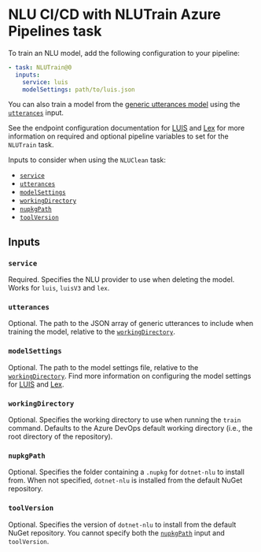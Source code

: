 # NLU CI/CD with NLUTrain Azure Pipelines task

To train an NLU model, add the following configuration to your pipeline:
```yaml
- task: NLUTrain@0
  inputs:
    service: luis
    modelSettings: path/to/luis.json
```

You can also train a model from the [generic utterances model](GenericUtterances.md) using the [`utterances`](#utterances) input.

See the endpoint configuration documentation for [LUIS](LuisEndpointConfiguration.md) and [Lex](LexEndpointConfiguration.md) for more information on required and optional pipeline variables to set for the `NLUTrain` task.

Inputs to consider when using the `NLUClean` task:
- [`service`](#service)
- [`utterances`](#utterances)
- [`modelSettings`](#modelsettings)
- [`workingDirectory`](#workingdirectory)
- [`nupkgPath`](#nupkgpath)
- [`toolVersion`](#toolversion)

## Inputs

### `service`

Required. Specifies the NLU provider to use when deleting the model. Works for `luis`, `luisV3` and `lex`.

### `utterances`

Optional. The path to the JSON array of generic utterances to include when training the model, relative to the [`workingDirectory`](#workingdirectory).

### `modelSettings`

Optional. The path to the model settings file, relative to the [`workingDirectory`](#workingdirectory). Find more information on configuring the model settings for [LUIS](LuisModelConfiguration.md) and [Lex](LexModelConfiguration.md).

### `workingDirectory`

Optional. Specifies the working directory to use when running the `train` command. Defaults to the Azure DevOps default working directory (i.e., the root directory of the repository).

### `nupkgPath`

Optional. Specifies the folder containing a `.nupkg` for `dotnet-nlu` to install from. When not specified, `dotnet-nlu` is installed from the default NuGet repository.

### `toolVersion`

Optional. Specifies the version of `dotnet-nlu` to install from the default NuGet repository. You cannot specify both the [`nupkgPath`](#nupkgpath) input and `toolVersion`.
